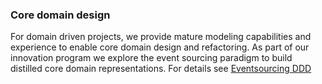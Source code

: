 ### Core domain design

For domain driven projects, we provide mature modeling capabilities and experience to enable core domain design and refactoring. As part of our innovation program we explore the event sourcing paradigm to build distilled core domain representations. For details see [Eventsourcing DDD](http://eventsourcingddd.com)